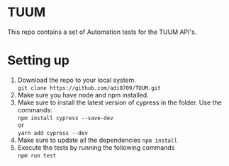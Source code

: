 # TUUM

This repo contains a set of Automation tests for the TUUM API's.

# Setting up

1.  Download the repo to your local system.  
    `git clone https://github.com/adi0709/TUUM.git`
2.  Make sure you have node and npm installed.
3.  Make sure to install the latest version of cypress in the folder.
    Use the commands:  
    `npm install cypress --save-dev`  
    or  
    `yarn add cypress --dev`
4.  Make sure to update all the dependencies
    `npm install`
5.  Execute the tests by running the following commands  
    `npm run test`
